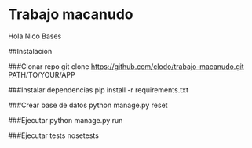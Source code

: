 Trabajo macanudo
================

Hola Nico Bases

##Instalación

###Clonar repo
    git clone https://github.com/clodo/trabajo-macanudo.git PATH/TO/YOUR/APP

###Instalar dependencias
    pip install -r requirements.txt

###Crear base de datos
    python manage.py reset

###Ejecutar
    python manage.py run

###Ejecutar tests
    nosetests